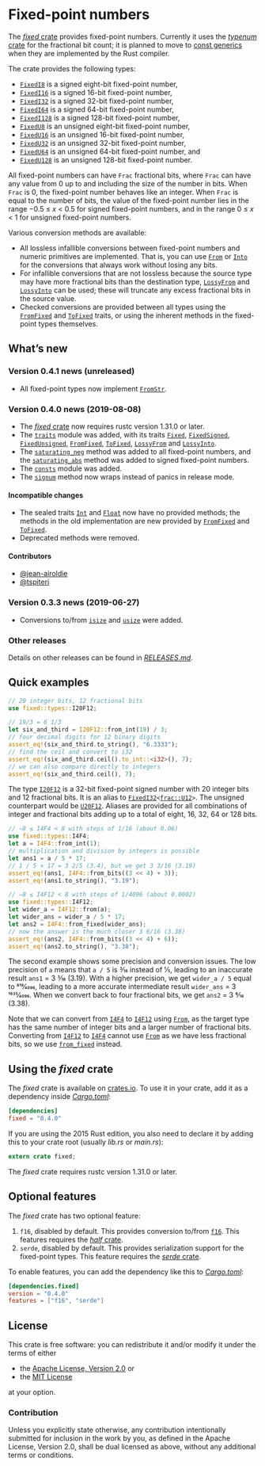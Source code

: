 <!-- Copyright © 2018–2019 Trevor Spiteri -->

<!-- Copying and distribution of this file, with or without
modification, are permitted in any medium without royalty provided the
copyright notice and this notice are preserved. This file is offered
as-is, without any warranty. -->

# Fixed-point numbers

The [*fixed* crate] provides fixed-point numbers. Currently it uses
the [*typenum* crate] for the fractional bit count; it is planned to
move to [const generics] when they are implemented by the Rust
compiler.

The crate provides the following types:

  * [`FixedI8`] is a signed eight-bit fixed-point number,
  * [`FixedI16`] is a signed 16-bit fixed-point number,
  * [`FixedI32`] is a signed 32-bit fixed-point number,
  * [`FixedI64`] is a signed 64-bit fixed-point number,
  * [`FixedI128`] is a signed 128-bit fixed-point number,
  * [`FixedU8`] is an unsigned eight-bit fixed-point number,
  * [`FixedU16`] is an unsigned 16-bit fixed-point number,
  * [`FixedU32`] is an unsigned 32-bit fixed-point number,
  * [`FixedU64`] is an unsigned 64-bit fixed-point number, and
  * [`FixedU128`] is an unsigned 128-bit fixed-point number.

All fixed-point numbers can have `Frac` fractional bits, where `Frac`
can have any value from 0 up to and including the size of the number
in bits. When `Frac` is 0, the fixed-point number behaves like an
integer. When `Frac` is equal to the number of bits, the value of the
fixed-point number lies in the range −0.5 ≤ *x* < 0.5 for signed
fixed-point numbers, and in the range 0 ≤ *x* < 1 for unsigned
fixed-point numbers.

Various conversion methods are available:

  * All lossless infallible conversions between fixed-point numbers
    and numeric primitives are implemented. That is, you can use
    [`From`] or [`Into`] for the conversions that always work without
    losing any bits.
  * For infallible conversions that are not lossless because the
    source type may have more fractional bits than the destination
    type, [`LossyFrom`] and [`LossyInto`] can be used; these will
    truncate any excess fractional bits in the source value.
  * Checked conversions are provided between all types using the
    [`FromFixed`] and [`ToFixed`] traits, or using the inherent methods
    in the fixed-point types themselves.

## What’s new

### Version 0.4.1 news (unreleased)

  * All fixed-point types now implement [`FromStr`].

[`FromStr`]: https://doc.rust-lang.org/nightly/std/str/trait.FromStr.html

### Version 0.4.0 news (2019-08-08)

  * The [*fixed* crate] now requires rustc version 1.31.0 or later.
  * The [`traits`] module was added, with its traits [`Fixed`],
    [`FixedSigned`], [`FixedUnsigned`], [`FromFixed`], [`ToFixed`],
    [`LossyFrom`] and [`LossyInto`].
  * The [`saturating_neg`] method was added to all fixed-point
    numbers, and the [`saturating_abs`] method was added to signed
    fixed-point numbers.
  * The [`consts`] module was added.
  * The [`signum`] method now wraps instead of panics in release mode.

#### Incompatible changes

  * The sealed traits [`Int`] and [`Float`] now have no provided
    methods; the methods in the old implementation are new provided by
    [`FromFixed`] and [`ToFixed`].
  * Deprecated methods were removed.

#### Contributors

  * [@jean-airoldie](https://gitlab.com/jean-airoldie)
  * [@tspiteri](https://gitlab.com/tspiteri)

[`FixedSigned`]: https://docs.rs/fixed/0.4.0/fixed/traits/trait.FixedSigned.html
[`FixedUnsigned`]: https://docs.rs/fixed/0.4.0/fixed/traits/trait.FixedUnsigned.html
[`Fixed`]: https://docs.rs/fixed/0.4.0/fixed/traits/trait.Fixed.html
[`Float`]: https://docs.rs/fixed/0.4.0/fixed/sealed/trait.Float.html
[`Int`]: https://docs.rs/fixed/0.4.0/fixed/sealed/trait.Int.html
[`consts`]: https://docs.rs/fixed/0.4.0/fixed/consts/index.html
[`saturating_abs`]: https://docs.rs/fixed/0.4.0/fixed/struct.FixedI32.html#method.saturating_abs
[`saturating_neg`]: https://docs.rs/fixed/0.4.0/fixed/struct.FixedI32.html#method.saturating_neg
[`signum`]: https://docs.rs/fixed/0.4.0/fixed/struct.FixedI32.html#method.signum
[`traits`]: https://docs.rs/fixed/0.4.0/fixed/traits/index.html

### Version 0.3.3 news (2019-06-27)

  * Conversions to/from [`isize`] and [`usize`] were added.

[`isize`]: https://doc.rust-lang.org/nightly/std/primitive.isize.html
[`usize`]: https://doc.rust-lang.org/nightly/std/primitive.usize.html

### Other releases

Details on other releases can be found in [*RELEASES.md*].

[*RELEASES.md*]: https://gitlab.com/tspiteri/fixed/blob/master/RELEASES.md

## Quick examples

```rust
// 20 integer bits, 12 fractional bits
use fixed::types::I20F12;

// 19/3 = 6 1/3
let six_and_third = I20F12::from_int(19) / 3;
// four decimal digits for 12 binary digits
assert_eq!(six_and_third.to_string(), "6.3333");
// find the ceil and convert to i32
assert_eq!(six_and_third.ceil().to_int::<i32>(), 7);
// we can also compare directly to integers
assert_eq!(six_and_third.ceil(), 7);
```

The type [`I20F12`] is a 32-bit fixed-point signed number with 20
integer bits and 12 fractional bits. It is an alias to
<code>[FixedI32][`FixedI32`]&lt;[frac::U12][`frac::U12`]&gt;</code>.
The unsigned counterpart would be [`U20F12`]. Aliases are provided for
all combinations of integer and fractional bits adding up to a total
of eight, 16, 32, 64 or 128 bits.

```rust
// −8 ≤ I4F4 < 8 with steps of 1/16 (about 0.06)
use fixed::types::I4F4;
let a = I4F4::from_int(1);
// multiplication and division by integers is possible
let ans1 = a / 5 * 17;
// 1 / 5 × 17 = 3 2/5 (3.4), but we get 3 3/16 (3.19)
assert_eq!(ans1, I4F4::from_bits((3 << 4) + 3));
assert_eq!(ans1.to_string(), "3.19");

// −8 ≤ I4F12 < 8 with steps of 1/4096 (about 0.0002)
use fixed::types::I4F12;
let wider_a = I4F12::from(a);
let wider_ans = wider_a / 5 * 17;
let ans2 = I4F4::from_fixed(wider_ans);
// now the answer is the much closer 3 6/16 (3.38)
assert_eq!(ans2, I4F4::from_bits((3 << 4) + 6));
assert_eq!(ans2.to_string(), "3.38");
```

The second example shows some precision and conversion issues. The low
precision of `a` means that `a / 5` is 3⁄16 instead of 1⁄5, leading to
an inaccurate result `ans1` = 3 3⁄16 (3.19). With a higher precision,
we get `wider_a / 5` equal to 819⁄4096, leading to a more accurate
intermediate result `wider_ans` = 3 1635⁄4096. When we convert back to
four fractional bits, we get `ans2` = 3 6⁄16 (3.38).

Note that we can convert from [`I4F4`] to [`I4F12`] using [`From`], as
the target type has the same number of integer bits and a larger
number of fractional bits. Converting from [`I4F12`] to [`I4F4`]
cannot use [`From`] as we have less fractional bits, so we use
[`from_fixed`] instead.

## Using the *fixed* crate

The *fixed* crate is available on [crates.io][*fixed* crate]. To use
it in your crate, add it as a dependency inside [*Cargo.toml*]:

```toml
[dependencies]
fixed = "0.4.0"
```

If you are using the 2015 Rust edition, you also need to declare it by
adding this to your crate root (usually *lib.rs* or *main.rs*):

```rust
extern crate fixed;
```

The *fixed* crate requires rustc version 1.31.0 or later.

## Optional features

The *fixed* crate has two optional feature:

 1. `f16`, disabled by default. This provides conversion to/from
    [`f16`]. This features requires the [*half* crate].
 2. `serde`, disabled by default. This provides serialization support
    for the fixed-point types. This feature requires the
    [*serde* crate].

To enable features, you can add the dependency like this to
[*Cargo.toml*]:

```toml
[dependencies.fixed]
version = "0.4.0"
features = ["f16", "serde"]
```

## License

This crate is free software: you can redistribute it and/or modify it
under the terms of either

  * the [Apache License, Version 2.0][LICENSE-APACHE] or
  * the [MIT License][LICENSE-MIT]

at your option.

### Contribution

Unless you explicitly state otherwise, any contribution intentionally
submitted for inclusion in the work by you, as defined in the Apache
License, Version 2.0, shall be dual licensed as above, without any
additional terms or conditions.

[*Cargo.toml*]: https://doc.rust-lang.org/cargo/guide/dependencies.html
[*fixed* crate]: https://crates.io/crates/fixed
[*half* crate]: https://crates.io/crates/half
[*serde* crate]: https://crates.io/crates/serde
[*typenum* crate]: https://crates.io/crates/typenum
[LICENSE-APACHE]: https://www.apache.org/licenses/LICENSE-2.0
[LICENSE-MIT]: https://opensource.org/licenses/MIT
[`FixedI128`]: https://docs.rs/fixed/0.4.0/fixed/struct.FixedI128.html
[`FixedI16`]: https://docs.rs/fixed/0.4.0/fixed/struct.FixedI16.html
[`FixedI32`]: https://docs.rs/fixed/0.4.0/fixed/struct.FixedI32.html
[`FixedI64`]: https://docs.rs/fixed/0.4.0/fixed/struct.FixedI64.html
[`FixedI8`]: https://docs.rs/fixed/0.4.0/fixed/struct.FixedI8.html
[`FixedU128`]: https://docs.rs/fixed/0.4.0/fixed/struct.FixedU128.html
[`FixedU16`]: https://docs.rs/fixed/0.4.0/fixed/struct.FixedU16.html
[`FixedU32`]: https://docs.rs/fixed/0.4.0/fixed/struct.FixedU32.html
[`FixedU64`]: https://docs.rs/fixed/0.4.0/fixed/struct.FixedU64.html
[`FixedU8`]: https://docs.rs/fixed/0.4.0/fixed/struct.FixedU8.html
[`FromFixed`]: https://docs.rs/fixed/0.4.0/fixed/traits/trait.FromFixed.html
[`From`]: https://doc.rust-lang.org/nightly/std/convert/trait.From.html
[`I20F12`]: https://docs.rs/fixed/0.4.0/fixed/types/type.I20F12.html
[`I4F12`]: https://docs.rs/fixed/0.4.0/fixed/types/type.I4F12.html
[`I4F4`]: https://docs.rs/fixed/0.4.0/fixed/types/type.I4F4.html
[`Into`]: https://doc.rust-lang.org/nightly/std/convert/trait.Into.html
[`LossyFrom`]: https://docs.rs/fixed/0.4.0/fixed/traits/trait.LossyFrom.html
[`LossyInto`]: https://docs.rs/fixed/0.4.0/fixed/traits/trait.LossyInto.html
[`ToFixed`]: https://docs.rs/fixed/0.4.0/fixed/traits/trait.ToFixed.html
[`U20F12`]: https://docs.rs/fixed/0.4.0/fixed/types/type.U20F12.html
[`f16`]: https://docs.rs/half/^1/half/struct.f16.html
[`frac::U12`]: https://docs.rs/fixed/0.4.0/fixed/frac/type.U12.html
[`from_fixed`]: https://docs.rs/fixed/0.4.0/fixed/struct.FixedI8.html#method.from_fixed
[const generics]: https://github.com/rust-lang/rust/issues/44580
